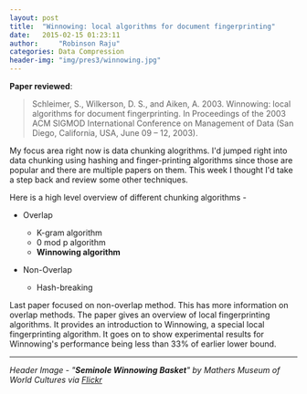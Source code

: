 ```yaml
---
layout: post
title:  "Winnowing: local algorithms for document fingerprinting"
date:   2015-02-15 01:23:11
author:     "Robinson Raju"
categories: Data Compression 
header-img: "img/pres3/winnowing.jpg"
---
```


**Paper reviewed**:

> Schleimer, S., Wilkerson, D. S., and Aiken, A. 2003. Winnowing: local algorithms for document fingerprinting. In Proceedings of the 2003 ACM SIGMOD International Conference on Management of Data (San Diego, California, USA, June 09 – 12, 2003). 

My focus area right now is data chunking alogrithms. I'd jumped right into data chunking using hashing and finger-printing algorithms since those are popular and there are multiple papers on them. 
This week I thought I'd take a step back and review some other techniques. 

Here is a high level overview of different chunking algorithms - 

* Overlap
	* K-gram algorithm 
	* 0 mod p algorithm 
	* **Winnowing algorithm** 

* Non-Overlap 
	* Hash-breaking 

Last paper focused on non-overlap method. This has more information on overlap methods. 
The paper gives an overview of local fingerprinting algorithms. It provides an introduction to Winnowing, a special local fingerprinting algorithm. It goes on to show experimental results for Winnowing's performance being less than 33% of earlier lower bound. 

---
_Header Image - "**Seminole Winnowing Basket**" by Mathers Museum of World Cultures via [Flickr](https://flic.kr/p/pfY1mV)_




